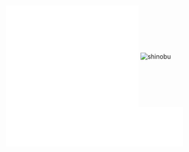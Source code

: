 <img align="center" src="/github-metrics.svg" alt="metrics" width="300">
<img align="center" src="https://i.imgur.com/edKuqPI.gif" alt="shinobu" width="200">
<img align="center" src="/metrics.plugin.languages.svg" alt="lang" width="400">


